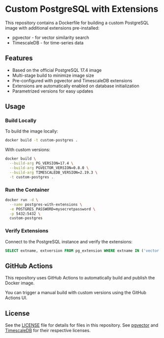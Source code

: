 # Custom PostgreSQL with Extensions

This repository contains a Dockerfile for building a custom PostgreSQL image with additional extensions pre-installed:

- pgvector - for vector similarity search
- TimescaleDB - for time-series data

## Features

- Based on the official PostgreSQL 17.4 image
- Multi-stage build to minimize image size
- Pre-configured with pgvector and TimescaleDB extensions
- Extensions are automatically enabled on database initialization
- Parametrized versions for easy updates

## Usage

### Build Locally

To build the image locally:

```bash
docker build -t custom-postgres .
```

With custom versions:

```bash
docker build \
  --build-arg PG_VERSION=17.4 \
  --build-arg PGVECTOR_VERSION=0.8.0 \
  --build-arg TIMESCALEDB_VERSION=2.19.3 \
  -t custom-postgres .
```

### Run the Container

```bash
docker run -d \
  --name postgres-with-extensions \
  -e POSTGRES_PASSWORD=mysecretpassword \
  -p 5432:5432 \
  custom-postgres
```

### Verify Extensions

Connect to the PostgreSQL instance and verify the extensions:

```sql
SELECT extname, extversion FROM pg_extension WHERE extname IN ('vector', 'timescaledb');
```

## GitHub Actions

This repository uses GitHub Actions to automatically build and publish the Docker image.

You can trigger a manual build with custom versions using the GitHub Actions UI.

## License

See the [LICENSE](LICENSE) file for details for files in this repository.
See [pgvector](https://github.com/pgvector/pgvector) and [TimescaleDB](https://github.com/timescale/timescaledb) for their respective licenses.
